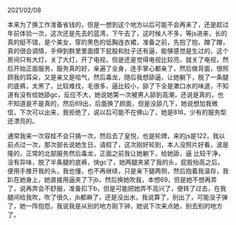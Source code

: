 2021/02/08

本来为了换工作准备省钱的，但是一想到这个地方以后可能不会再来了，还是趁过年前体验一次，这次还是先去的蓝湾，下午去了，这时候人不多，等js进来，长的真的挺不错，是个美女，穿的黑色的低胸连衣裙，准备之前，先抱了抱，蹭了蹭，真的很会调情，手伸到群里里面摸下屁股和肚子还有逼，能够感觉是生过的，这个房间只有大灯，关了大灯，开了电视，但是还是觉得电视比较亮，就关了电视，然后开始正面服务，服务真的好，亲遍了全身，连手掌心都亲了，然后做背面，很照顾我的耳朵，又是亲又是哈气，然后毒龙，随后我想舔逼，让她躺下，脱了一条腿的底裤，太黑了，比较难找，毛很多，逼比较小，舔了下全是漱口水的味道，不知道有没有给她舔gc，反应不大，她说她第一次被男人舔到高潮，还说是真的，也不知道是不是真的，然后69出，后面换了颜面，但是没舔几下，她说想加我微信，下次可以出来，我拒绝了，说以后可能不在佛山了，她是816，少有的服务型还漂亮的。

通常我来一次容桂不会只搞一次，然后去了皇悦，也是轮牌，来的js是122，我以前点过一次，那次部长说她生日，请假了，这次刚好轮到，本人没照片好看，波是隆的，正常的北部服务然后毒龙，正面之前我让她躺下，给她舔，逼 比较干净，没有异味，脱了半条腿的底裤，快gc了，她两腿夹紧了我的头，屁股抬高之后，便用手推开我的头，我也懂，也不再继续，只是亲下腿两侧，然后抱着我温存，我趴在她身上，她直接用逼夹了下jb，然后换她吹我，本想69，但是她不想再弄了，说再弄会不舒服，准备扣下b，但是可能把她弄不高兴了，便转了过去，在我腿间给我吹，吹了很久，jb都麻了，还是没出水，我说算了，别出了，可能没子弹了，她一阵抱怨，我说我是从别的地方刚下钟，她说下次来点她，别去别的地方了。